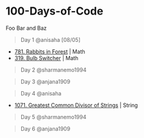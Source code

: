 # 100-Days-of-Code

Foo Bar and Baz 

> Day 1 @anisaha [08/05]

- [781. Rabbits in Forest](https://leetcode.com/problems/rabbits-in-forest/description/) | Math
- [319. Bulb Switcher](https://leetcode.com/problems/bulb-switcher/description/) | Math

> Day 2 @sharmanemo1994

> Day 3 @anjana1909

> Day 4 @anisaha

- [1071. Greatest Common Divisor of Strings](https://leetcode.com/problems/greatest-common-divisor-of-strings/description/) | String

> Day 5 @sharmanemo1994

> Day 6 @anjana1909

